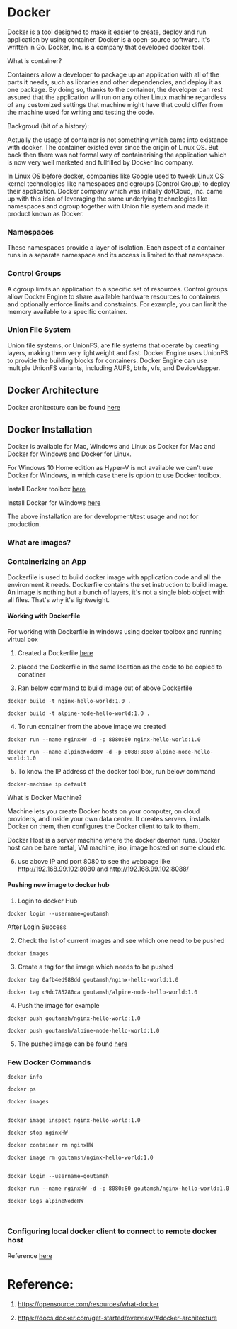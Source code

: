 # Docker

Docker is a tool designed to make it easier to create, deploy and run application by using container. Docker is a open-source software. It's written in Go.
Docker, Inc. is a company that developed docker tool.


What is container?

Containers allow a developer to package up an application with all of the parts it needs, such as libraries and other dependencies, and deploy it as one package. By doing so, thanks to the container, the developer can rest assured that the application will run on any other Linux machine regardless of any customized settings that machine might have that could differ from the machine used for writing and testing the code.

Backgroud (bit of a history):

Actually the usage of container is not something which came into existance with docker. The container existed ever since the origin of Linux OS. But back then there was not formal way of containerising the application which is now very well marketed and fullfilled by Docker Inc company.

In Linux OS before docker, companies like Google used to tweek Linux OS kernel technologies like namespaces and cgroups (Control Group) to deploy their application. 
Docker company which was initially dotCloud, Inc. came up with this idea of leveraging the same underlying technologies like namespaces and cgroup together with Union file system and made it product known as Docker.


### Namespaces
These namespaces provide a layer of isolation. Each aspect of a container runs in a separate namespace and its access is limited to that namespace.

### Control Groups
A cgroup limits an application to a specific set of resources. Control groups allow Docker Engine to share available hardware resources to containers and optionally enforce limits and constraints. For example, you can limit the memory available to a specific container.

### Union File System
Union file systems, or UnionFS, are file systems that operate by creating layers, making them very lightweight and fast. Docker Engine uses UnionFS to provide the building blocks for containers. Docker Engine can use multiple UnionFS variants, including AUFS, btrfs, vfs, and DeviceMapper.


## Docker Architecture

Docker architecture can be found [here](https://docs.docker.com/get-started/overview/#docker-architecture)


## Docker Installation

Docker is available for Mac, Windows and Linux as Docker for Mac and Docker for Windows and Docker for Linux.

For Windows 10 Home edition as Hyper-V is not available we can't use Docker for Windows, in which case there is option to use Docker toolbox.

Install Docker toolbox [here](https://docs.bitnami.com/containers/how-to/install-docker-in-windows/)

Install Docker for Windows [here](https://docs.docker.com/docker-for-windows/install/)

The above installation are for development/test usage and not for production.



### What are images?


### Containerizing an App

Dockerfile is used to build docker image with application code and all the environment it needs.
Dockerfile contains the set instruction to build image.
An image is nothing but a bunch of layers, it's not a single blob object with all files. That's why it's lightweight.


#### Working with Dockerfile
For working with Dockerfile in windows using docker toolbox and running virtual box 

1. Created a Dockerfile [here](https://github.com/goutamsh/docker-learning/blob/master/nginx/Dockerfile)

2. placed the Dockerfile in the same location as the code to be copied to conatiner

3. Ran below command to build image out of above Dockerfile
```
docker build -t nginx-hello-world:1.0 .  

docker build -t alpine-node-hello-world:1.0 .
```

4. To run container from the above image we created 
```
docker run --name nginxHW -d -p 8080:80 nginx-hello-world:1.0

docker run --name alpineNodeHW -d -p 8088:8080 alpine-node-hello-world:1.0
```

5. To know the IP address of the docker tool box, run below command 
```
docker-machine ip default
```

What is Docker Machine?

Machine lets you create Docker hosts on your computer, on cloud providers, and inside your own data center. It creates servers, installs Docker on them, then configures the Docker client to talk to them.

Docker Host is a server machine where the docker daemon runs. Docker host can be bare metal, VM machine, iso, image hosted on some cloud etc.

6. use above IP and port 8080 to see the webpage like http://192.168.99.102:8080
and 
http://192.168.99.102:8088/


#### Pushing new image to docker hub

1. Login to docker Hub
```
docker login --username=goutamsh
```
After Login Success

2. Check the list of current images and see which one need to be pushed
```
docker images
```

3. Create a tag for the image which needs to be pushed
```
docker tag 0afb4ed988dd goutamsh/nginx-hello-world:1.0

docker tag c9dc785280ca goutamsh/alpine-node-hello-world:1.0
```

4. Push the image for example 
```
docker push goutamsh/nginx-hello-world:1.0

docker push goutamsh/alpine-node-hello-world:1.0
```
5. The pushed image can be found [here](https://hub.docker.com/repository/docker/goutamsh/nginx-hello-world)




### Few Docker Commands
```
docker info

docker ps

docker images


docker image inspect nginx-hello-world:1.0

docker stop nginxHW

docker container rm nginxHW

docker image rm goutamsh/nginx-hello-world:1.0


docker login --username=goutamsh

docker run --name nginxHW -d -p 8080:80 goutamsh/nginx-hello-world:1.0

docker logs alpineNodeHW



```
### Configuring local docker client to connect to remote docker host

Reference [here](https://www.kevinkuszyk.com/2016/11/28/connect-your-docker-client-to-a-remote-docker-host/)



# Reference:

1. https://opensource.com/resources/what-docker

2. https://docs.docker.com/get-started/overview/#docker-architecture

